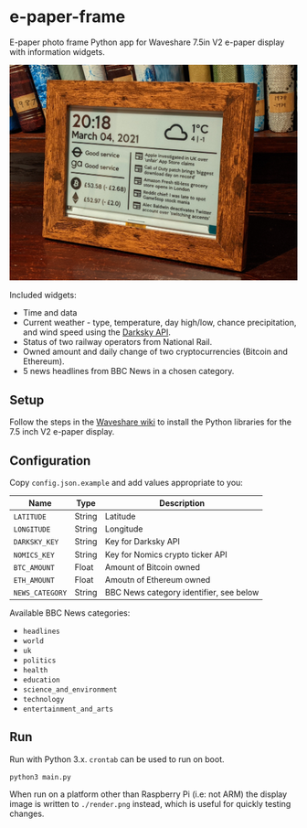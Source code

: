 # e-paper-frame

E-paper photo frame Python app for Waveshare 7.5in V2 e-paper display with
information widgets.

![](photo.jpg)

Included widgets:

* Time and data
* Current weather - type, temperature, day high/low, chance precipitation, and
  wind speed using the [Darksky API](https://darksky.net/dev).
* Status of two railway operators from National Rail.
* Owned amount and daily change of two cryptocurrencies (Bitcoin and Ethereum).
* 5 news headlines from BBC News in a chosen category.


## Setup

Follow the steps in the
[Waveshare wiki](www.waveshare.com/wiki/7.5inch_e-Paper_HAT) to install the
Python libraries for the 7.5 inch V2 e-paper display.


## Configuration

Copy `config.json.example` and add values appropriate to you:

| Name | Type | Description |
|------|------|-------------|
| `LATITUDE` | String | Latitude |
| `LONGITUDE` | String | Longitude |
| `DARKSKY_KEY` | String | Key for Darksky API |
| `NOMICS_KEY` | String | Key for Nomics crypto ticker API |
| `BTC_AMOUNT` | Float | Amount of Bitcoin owned |
| `ETH_AMOUNT` | Float | Amoutn of Ethereum owned |
| `NEWS_CATEGORY` | String | BBC News category identifier, see below |

Available BBC News categories:

* `headlines`
* `world`
* `uk`
* `politics`
* `health`
* `education`
* `science_and_environment`
* `technology`
* `entertainment_and_arts`


## Run

Run with Python 3.x. `crontab` can be used to run on boot.

```shell
python3 main.py
```

When run on a platform other than Raspberry Pi (i.e: not ARM) the display image
is written to `./render.png` instead, which is useful for quickly testing
changes.
